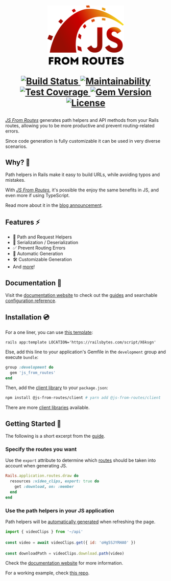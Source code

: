 <h1 align="center">
  <a href="https://js-from-routes.netlify.app/">
    <img src="https://raw.githubusercontent.com/ElMassimo/js_from_routes/main/docs/public/logo-with-text.svg" width="240px"/>
  </a>

  <br>

  <p align="center">
    <a href="https://travis-ci.org/ElMassimo/js_from_routes">
      <img alt="Build Status" src="https://travis-ci.org/ElMassimo/js_from_routes.svg"/>
    </a>
    <a href="https://codeclimate.com/github/ElMassimo/js_from_routes">
      <img alt="Maintainability" src="https://codeclimate.com/github/ElMassimo/js_from_routes/badges/gpa.svg"/>
    </a>
    <a href="https://codeclimate.com/github/ElMassimo/js_from_routes">
      <img alt="Test Coverage" src="https://codeclimate.com/github/ElMassimo/js_from_routes/badges/coverage.svg"/>
    </a>
    <a href="https://rubygems.org/gems/js_from_routes">
      <img alt="Gem Version" src="https://img.shields.io/gem/v/js_from_routes.svg?colorB=e9573f"/>
    </a>
    <a href="https://github.com/ElMassimo/js_from_routes/blob/main/LICENSE.txt">
      <img alt="License" src="https://img.shields.io/badge/license-MIT-428F7E.svg"/>
    </a>
  </p>
</h1>

[routes]: https://github.com/ElMassimo/js_from_routes/blob/main/playground/vanilla/config/routes.rb#L6
[client libraries]: https://js-from-routes.netlify.app/client/
[codegen]: https://js-from-routes.netlify.app/guide/codegen
[rails bytes]: https://railsbytes.com/templates/X6ksgn
[website]: https://js-from-routes.netlify.app
[guides]: https://js-from-routes.netlify.app/guide/
[guide]: https://js-from-routes.netlify.app/guide/#usage-🚀
[configuration reference]: https://js-from-routes.netlify.app/config/
[introduction]: https://js-from-routes.netlify.app/guide/introduction
[ping]: https://github.com/ElMassimo/pingcrm-vite

_[JS From Routes][website]_ generates path helpers and API methods from your Rails routes, allowing you to be more productive and prevent routing-related errors.

Since code generation is fully customizable it can be used in very diverse scenarios.

## Why? 🤔

Path helpers in Rails make it easy to build URLs, while avoiding typos and mistakes.

With _[JS From Routes][website]_, it's possible the enjoy the same benefits in JS, and even more if using TypeScript.

Read more about it in the [blog announcement](https://maximomussini.com/posts/js-from-routes/).

## Features ⚡️

- 🚀 Path and Request Helpers
- 🔁 Serialization / Deserialization
- ✅ Prevent Routing Errors
- 🤖 Automatic Generation
- 🛠 Customizable Generation
- And [more][introduction]!

## Documentation 📖

Visit the [documentation website][website] to check out the [guides] and searchable [configuration reference].

## Installation 💿

For a one liner, you can use [this template][rails bytes]:

```
rails app:template LOCATION='https://railsbytes.com/script/X6ksgn'
```

Else, add this line to your application's Gemfile in the `development` group and execute `bundle`:

```ruby
group :development do
  gem 'js_from_routes'
end
```

Then, add the [client library][client libraries] to your `package.json`:

```bash
npm install @js-from-routes/client # yarn add @js-from-routes/client
```

There are more [client libraries] available.

## Getting Started 🚀

The following is a short excerpt from the [guide].

### Specify the routes you want

Use the `export` attribute to determine which [routes] should be taken into account when generating JS.

```ruby
Rails.application.routes.draw do
  resources :video_clips, export: true do
    get :download, on: :member
  end
end
```

### Use the path helpers in your JS application

Path helpers will be [automatically generated][codegen] when refreshing the page.

```js
import { videoClips } from '~/api'

const video = await videoClips.get({ id: 'oHg5SJYRHA0' })

const downloadPath = videoClips.download.path(video)
```

Check the [documentation website][guide] for more information.

For a working example, check [this repo][ping].
